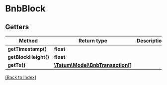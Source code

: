 # BnbBlock

## Getters

Method | Return type | Description | Notes
------------ | ------------- | ------------- | -------------
**getTimestamp()** | **float** |  | [optional]
**getBlockHeight()** | **float** |  | [optional]
**getTx()** | [**\Tatum\Model\BnbTransaction[]**](BnbTransaction.md) |  | [optional]

[[Back to Index]](../index.md)
